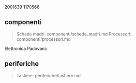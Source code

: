2001639
1170566

## componenti
>Schede madri:
componenti/schede_madri.md
>Processori:
componenti/processori.md

Elettronica Padovana

## periferiche
>Tastiere:
periferiche/tastiere.md
